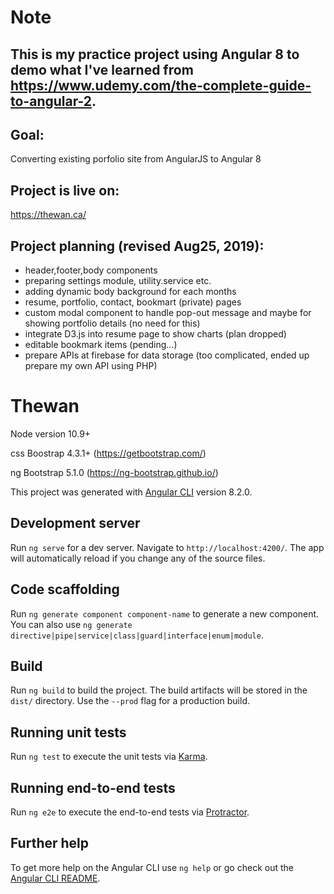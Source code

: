 # Note

## This is my practice project using Angular 8 to demo what I've learned from https://www.udemy.com/the-complete-guide-to-angular-2.

## Goal:

Converting existing porfolio site from AngularJS to Angular 8

## Project is live on:

https://thewan.ca/

## Project planning (revised Aug25, 2019):

- header,footer,body components
- preparing settings module, utility.service etc.
- adding dynamic body background for each months
- resume, portfolio, contact, bookmart (private) pages
- custom modal component to handle pop-out message and maybe for showing portfolio details (no need for this)
- integrate D3.js into resume page to show charts (plan dropped)
- editable bookmark items (pending...)
- prepare APIs at firebase for data storage (too complicated, ended up prepare my own API using PHP)

# Thewan
Node version 10.9+

css Boostrap 4.3.1+ (https://getbootstrap.com/)

ng Bootstrap 5.1.0 (https://ng-bootstrap.github.io/)

This project was generated with [Angular CLI](https://github.com/angular/angular-cli) version 8.2.0.

## Development server

Run `ng serve` for a dev server. Navigate to `http://localhost:4200/`. The app will automatically reload if you change any of the source files.

## Code scaffolding

Run `ng generate component component-name` to generate a new component. You can also use `ng generate directive|pipe|service|class|guard|interface|enum|module`.

## Build

Run `ng build` to build the project. The build artifacts will be stored in the `dist/` directory. Use the `--prod` flag for a production build.

## Running unit tests

Run `ng test` to execute the unit tests via [Karma](https://karma-runner.github.io).

## Running end-to-end tests

Run `ng e2e` to execute the end-to-end tests via [Protractor](http://www.protractortest.org/).

## Further help

To get more help on the Angular CLI use `ng help` or go check out the [Angular CLI README](https://github.com/angular/angular-cli/blob/master/README.md).

